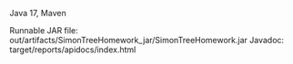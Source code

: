 Java 17, Maven

Runnable JAR file: out/artifacts/SimonTreeHomework_jar/SimonTreeHomework.jar 
Javadoc: target/reports/apidocs/index.html 
